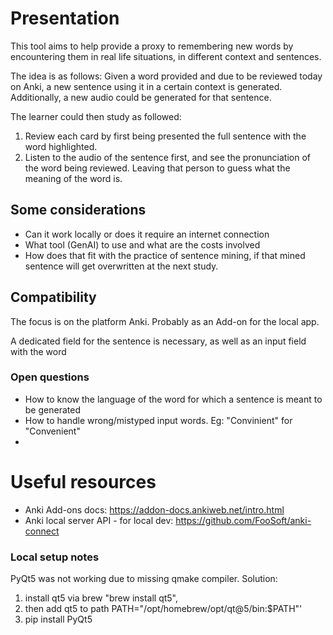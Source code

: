 # Presentation
This tool aims to help provide a proxy to remembering new words by encountering them in real life situations, in different context and sentences. 

The idea is as follows:
Given a word provided and due to be reviewed today on Anki, a new sentence using it in a certain context is generated. Additionally, a new audio could be generated for that sentence. 

The learner could then study as followed:
1. Review each card by first being presented the full sentence with the word highlighted.
2. Listen to the audio of the sentence first, and see the pronunciation of the word being reviewed. Leaving that person to guess what the meaning of the word is. 

## Some considerations
- Can it work locally or does it require an internet connection
- What tool (GenAI) to use and what are the costs involved
- How does that fit with the practice of sentence mining, if that mined sentence will get overwritten at the next study.

## Compatibility
The focus is on the platform Anki. Probably as an Add-on for the local app.

A dedicated field for the sentence is necessary, as well as an input field with the word 



### Open questions 
- How to know the language of the word for which a sentence is meant to be generated
- How to handle wrong/mistyped input words. Eg: "Convinient" for "Convenient"
-


# Useful resources
- Anki Add-ons docs: https://addon-docs.ankiweb.net/intro.html
- Anki local server API - for local dev: https://github.com/FooSoft/anki-connect


### Local setup notes
PyQt5 was not working due to missing qmake compiler. 
Solution: 
1. install qt5 via brew "brew install qt5",
2. then add qt5 to path PATH="/opt/homebrew/opt/qt@5/bin:$PATH"' 
3. pip install PyQt5